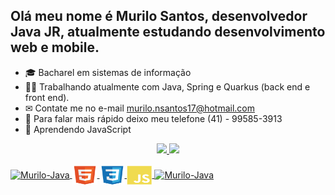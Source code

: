 ## Olá meu nome é Murilo Santos, desenvolvedor Java JR, atualmente estudando desenvolvimento web e mobile.

- 🎓 Bacharel em sistemas de informação
- 👨‍💻 Trabalhando atualmente com Java, Spring e Quarkus (back end e front end). 
- ✉ Contate me no e-mail murilo.nsantos17@hotmail.com 
- 📱 Para falar mais rápido deixo meu telefone (41) - 99585-3913 
- 📘 Aprendendo JavaScript 

<div align="center">
  <a href="https://github.com/MuriloNSantos17">
  <img height="180em" src="https://github-readme-stats.vercel.app/api?username=MuriloNSantos17&show_icons=true&theme=dracula&include_all_commits=true&count_private=true"/>
  <img height="180em" src="https://github-readme-stats.vercel.app/api/top-langs/?username=MuriloNSantos17&layout=compact&langs_count=7&theme=dracula"/>
</div>
<div style="display: inline_block"><br>     
  <img align="center" alt="Murilo-Java" height="30" width="40" src="https://cdn.jsdelivr.net/gh/devicons/devicon/icons/java/java-original.svg">
  <img align="center" alt="Murilo-HTML" height="30" width="40" src="https://raw.githubusercontent.com/devicons/devicon/master/icons/html5/html5-original.svg">
  <img align="center" alt="Murilo-CSS" height="30" width="40" src="https://raw.githubusercontent.com/devicons/devicon/master/icons/css3/css3-original.svg">
  <img align="center" alt="Murilo-Js" height="30" width="40" src="https://raw.githubusercontent.com/devicons/devicon/master/icons/javascript/javascript-plain.svg"> 
  <img align="center" alt="Murilo-Java" height="30" width="40" src="https://cdn.jsdelivr.net/gh/devicons/devicon/icons/nodejs/nodejs-plain.svg">
</div>  

  
  


